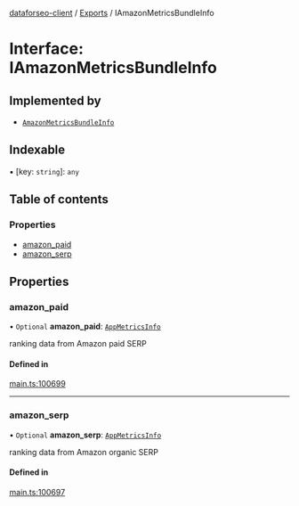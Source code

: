 [dataforseo-client](../README.md) / [Exports](../modules.md) / IAmazonMetricsBundleInfo

# Interface: IAmazonMetricsBundleInfo

## Implemented by

- [`AmazonMetricsBundleInfo`](../classes/AmazonMetricsBundleInfo.md)

## Indexable

▪ [key: `string`]: `any`

## Table of contents

### Properties

- [amazon\_paid](IAmazonMetricsBundleInfo.md#amazon_paid)
- [amazon\_serp](IAmazonMetricsBundleInfo.md#amazon_serp)

## Properties

### amazon\_paid

• `Optional` **amazon\_paid**: [`AppMetricsInfo`](../classes/AppMetricsInfo.md)

ranking data from Amazon paid SERP

#### Defined in

[main.ts:100699](https://github.com/dataforseo/TypeScriptClient/blob/7ca1aa4/main.ts#L100699)

___

### amazon\_serp

• `Optional` **amazon\_serp**: [`AppMetricsInfo`](../classes/AppMetricsInfo.md)

ranking data from Amazon organic SERP

#### Defined in

[main.ts:100697](https://github.com/dataforseo/TypeScriptClient/blob/7ca1aa4/main.ts#L100697)
